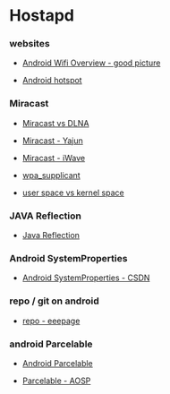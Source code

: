 
Hostapd
============================


### websites

* [Android Wifi Overview - good picture](http://blog.csdn.net/xusiwei1236/article/details/48495485)

* [Android hotspot](http://blog.csdn.net/csdn_of_coder/article/details/52423389)




### Miracast

* [Miracast vs DLNA](http://eeepage.info/miracast-chromecast/)

* [Miracast - Yajun](http://blog.ifjy.me/wifi/2016/07/16/miracast.html)

* [Miracast - iWave](http://www.iwavesystems.com/wireless-devices-to-seamless-videodisplay)



* [wpa_supplicant](http://eeepage.info/wpa_supplicant/)

* [user space vs kernel space](http://eeepage.info/user-space-kernel-space/)



### JAVA Reflection

* [Java Reflection](http://blog.csdn.net/ljphhj/article/details/12858767)



### Android SystemProperties

* [Android SystemProperties - CSDN](http://blog.csdn.net/ameyume/article/details/8056492)



### repo / git on android
* [repo - eeepage](http://eeepage.info/git-repository-notes/)



### android Parcelable
* [Android Parcelable](http://www.jianshu.com/p/32a2ec8f35ae)

* [Parcelable - AOSP](https://developer.android.com/reference/android/os/Parcelable.html)







